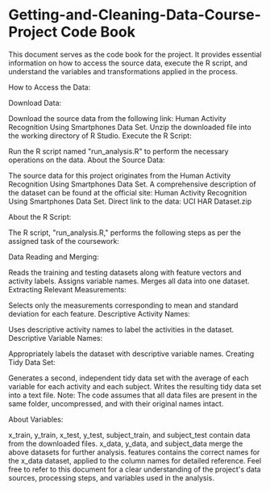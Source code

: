 # Getting-and-Cleaning-Data-Course-Project Code Book

This document serves as the code book for the project. It provides essential information on how to access the source data, execute the R script, and understand the variables and transformations applied in the process.

How to Access the Data:

Download Data:

Download the source data from the following link: Human Activity Recognition Using Smartphones Data Set.
Unzip the downloaded file into the working directory of R Studio.
Execute the R Script:

Run the R script named "run_analysis.R" to perform the necessary operations on the data.
About the Source Data:

The source data for this project originates from the Human Activity Recognition Using Smartphones Data Set. A comprehensive description of the dataset can be found at the official site: Human Activity Recognition Using Smartphones Data Set. Direct link to the data: UCI HAR Dataset.zip

About the R Script:

The R script, "run_analysis.R," performs the following steps as per the assigned task of the coursework:

Data Reading and Merging:

Reads the training and testing datasets along with feature vectors and activity labels.
Assigns variable names.
Merges all data into one dataset.
Extracting Relevant Measurements:

Selects only the measurements corresponding to mean and standard deviation for each feature.
Descriptive Activity Names:

Uses descriptive activity names to label the activities in the dataset.
Descriptive Variable Names:

Appropriately labels the dataset with descriptive variable names.
Creating Tidy Data Set:

Generates a second, independent tidy data set with the average of each variable for each activity and each subject.
Writes the resulting tidy data set into a text file.
Note: The code assumes that all data files are present in the same folder, uncompressed, and with their original names intact.

About Variables:

x_train, y_train, x_test, y_test, subject_train, and subject_test contain data from the downloaded files.
x_data, y_data, and subject_data merge the above datasets for further analysis.
features contains the correct names for the x_data dataset, applied to the column names for detailed reference.
Feel free to refer to this document for a clear understanding of the project's data sources, processing steps, and variables used in the analysis.
